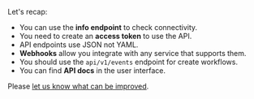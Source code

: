 Let's recap:

* You can use the **info endpoint** to check connectivity.
* You need to create an **access token** to use the API.
* API endpoints use JSON not YAML.
* **Webhooks** allow you integrate with any service that supports them.
* You should use the `api/v1/events` endpoint for create workflows.
* You can find **API docs** in the user interface.

Please [let us know what can be improved](https://github.com/csantanapr/argo-workflows-intro-course/issues).
